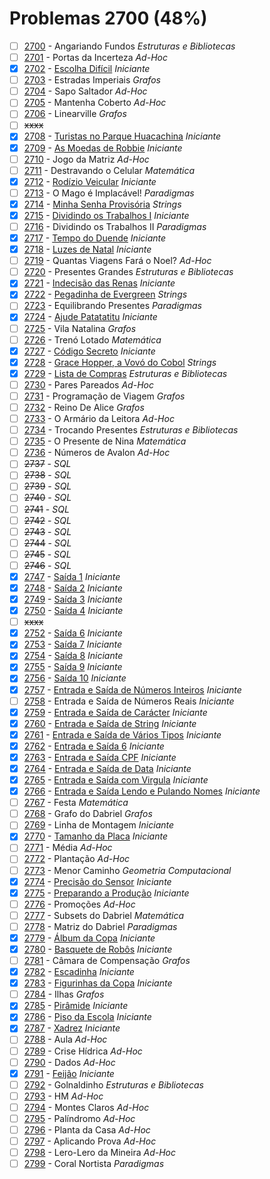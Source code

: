 # Problemas 2700 (48%)

  - [ ]  [2700](https://www.beecrowd.com.br/judge/pt/problems/view/2700) - Angariando Fundos *Estruturas e Bibliotecas*
  - [ ]  [2701](https://www.beecrowd.com.br/judge/pt/problems/view/2701) - Portas da Incerteza *Ad-Hoc*
  - [x]  [2702](https://www.beecrowd.com.br/judge/pt/problems/view/2702) - [Escolha Difícil](https://github.com/potigol/uoj-potigol/blob/master/src/2700/2702.poti) *Iniciante*
  - [ ]  [2703](https://www.beecrowd.com.br/judge/pt/problems/view/2703) - Estradas Imperiais *Grafos*
  - [ ]  [2704](https://www.beecrowd.com.br/judge/pt/problems/view/2704) - Sapo Saltador *Ad-Hoc*
  - [ ]  [2705](https://www.beecrowd.com.br/judge/pt/problems/view/2705) - Mantenha Coberto *Ad-Hoc*
  - [ ]  [2706](https://www.beecrowd.com.br/judge/pt/problems/view/2706) - Linearville *Grafos*
  - [ ] ~~xxxx~~
  - [x]  [2708](https://www.beecrowd.com.br/judge/pt/problems/view/2708) - [Turistas no Parque Huacachina](https://github.com/potigol/uoj-potigol/blob/master/src/2700/2708.poti) *Iniciante*
  - [x]  [2709](https://www.beecrowd.com.br/judge/pt/problems/view/2709) - [As Moedas de Robbie](https://github.com/potigol/uoj-potigol/blob/master/src/2700/2709.poti) *Iniciante*
  - [ ]  [2710](https://www.beecrowd.com.br/judge/pt/problems/view/2710) - Jogo da Matriz *Ad-Hoc*
  - [ ]  [2711](https://www.beecrowd.com.br/judge/pt/problems/view/2711) - Destravando o Celular *Matemática*
  - [x]  [2712](https://www.beecrowd.com.br/judge/pt/problems/view/2712) - [Rodízio Veicular](https://github.com/potigol/uoj-potigol/blob/master/src/2700/2712.poti) *Iniciante*
  - [ ]  [2713](https://www.beecrowd.com.br/judge/pt/problems/view/2713) - O Mago é Implacável! *Paradigmas*
  - [x]  [2714](https://www.beecrowd.com.br/judge/pt/problems/view/2714) - [Minha Senha Provisória](https://github.com/potigol/uoj-potigol/blob/master/src/2700/2714.poti) *Strings*
  - [x]  [2715](https://www.beecrowd.com.br/judge/pt/problems/view/2715) - [Dividindo os Trabalhos I](https://github.com/potigol/uoj-potigol/blob/master/src/2700/2715.poti) *Iniciante*
  - [ ]  [2716](https://www.beecrowd.com.br/judge/pt/problems/view/2716) - Dividindo os Trabalhos II *Paradigmas*
  - [x]  [2717](https://www.beecrowd.com.br/judge/pt/problems/view/2717) - [Tempo do Duende](https://github.com/potigol/uoj-potigol/blob/master/src/2700/2717.poti) *Iniciante*
  - [x]  [2718](https://www.beecrowd.com.br/judge/pt/problems/view/2718) - [Luzes de Natal](https://github.com/potigol/uoj-potigol/blob/master/src/2700/2718.poti) *Iniciante*
  - [ ]  [2719](https://www.beecrowd.com.br/judge/pt/problems/view/2719) - Quantas Viagens Fará o Noel? *Ad-Hoc*
  - [ ]  [2720](https://www.beecrowd.com.br/judge/pt/problems/view/2720) - Presentes Grandes *Estruturas e Bibliotecas*
  - [x]  [2721](https://www.beecrowd.com.br/judge/pt/problems/view/2721) - [Indecisão das Renas](https://github.com/potigol/uoj-potigol/blob/master/src/2700/2721.poti) *Iniciante*
  - [x]  [2722](https://www.beecrowd.com.br/judge/pt/problems/view/2722) - [Pegadinha de Evergreen](https://github.com/potigol/uoj-potigol/blob/master/src/2700/2722.poti) *Strings*
  - [ ]  [2723](https://www.beecrowd.com.br/judge/pt/problems/view/2723) - Equilibrando Presentes *Paradigmas*
  - [x]  [2724](https://www.beecrowd.com.br/judge/pt/problems/view/2724) - [Ajude Patatatitu](https://github.com/potigol/uoj-potigol/blob/master/src/2700/2724.poti) *Iniciante*
  - [ ]  [2725](https://www.beecrowd.com.br/judge/pt/problems/view/2725) - Vila Natalina *Grafos*
  - [ ]  [2726](https://www.beecrowd.com.br/judge/pt/problems/view/2726) - Trenó Lotado *Matemática*
  - [x]  [2727](https://www.beecrowd.com.br/judge/pt/problems/view/2727) - [Código Secreto](https://github.com/potigol/uoj-potigol/blob/master/src/2700/2727.poti) *Iniciante*
  - [x]  [2728](https://www.beecrowd.com.br/judge/pt/problems/view/2728) - [Grace Hopper, a Vovó do Cobol](https://github.com/potigol/uoj-potigol/blob/master/src/2700/2728.poti) *Strings*
  - [x]  [2729](https://www.beecrowd.com.br/judge/pt/problems/view/2729) - [Lista de Compras](https://github.com/potigol/uoj-potigol/blob/master/src/2700/2729.poti) *Estruturas e Bibliotecas*
  - [ ]  [2730](https://www.beecrowd.com.br/judge/pt/problems/view/2730) - Pares Pareados *Ad-Hoc*
  - [ ]  [2731](https://www.beecrowd.com.br/judge/pt/problems/view/2731) - Programação de Viagem *Grafos*
  - [ ]  [2732](https://www.beecrowd.com.br/judge/pt/problems/view/2732) - Reino De Alice *Grafos*
  - [ ]  [2733](https://www.beecrowd.com.br/judge/pt/problems/view/2733) - O Armário da Leitora *Ad-Hoc*
  - [ ]  [2734](https://www.beecrowd.com.br/judge/pt/problems/view/2734) - Trocando Presentes *Estruturas e Bibliotecas*
  - [ ]  [2735](https://www.beecrowd.com.br/judge/pt/problems/view/2735) - O Presente de Nina *Matemática*
  - [ ]  [2736](https://www.beecrowd.com.br/judge/pt/problems/view/2736) - Números de Avalon *Ad-Hoc*
  - [ ]  ~~2737~~ - *SQL*
  - [ ]  ~~2738~~ - *SQL*
  - [ ]  ~~2739~~ - *SQL*
  - [ ]  ~~2740~~ - *SQL*
  - [ ]  ~~2741~~ - *SQL*
  - [ ]  ~~2742~~ - *SQL*
  - [ ]  ~~2743~~ - *SQL*
  - [ ]  ~~2744~~ - *SQL*
  - [ ]  ~~2745~~ - *SQL*
  - [ ]  ~~2746~~ - *SQL*
  - [x]  [2747](https://www.beecrowd.com.br/judge/pt/problems/view/2747) - [Saída 1](https://github.com/potigol/uoj-potigol/blob/master/src/2700/2747.poti) *Iniciante*
  - [x]  [2748](https://www.beecrowd.com.br/judge/pt/problems/view/2748) - [Saída 2](https://github.com/potigol/uoj-potigol/blob/master/src/2700/2748.poti) *Iniciante*
  - [x]  [2749](https://www.beecrowd.com.br/judge/pt/problems/view/2749) - [Saída 3](https://github.com/potigol/uoj-potigol/blob/master/src/2700/2749.poti) *Iniciante*
  - [x]  [2750](https://www.beecrowd.com.br/judge/pt/problems/view/2750) - [Saída 4](https://github.com/potigol/uoj-potigol/blob/master/src/2700/2750.poti) *Iniciante*
  - [ ] ~~xxxx~~
  - [x]  [2752](https://www.beecrowd.com.br/judge/pt/problems/view/2752) - [Saída 6](https://github.com/potigol/uoj-potigol/blob/master/src/2700/2752.poti) *Iniciante*
  - [x]  [2753](https://www.beecrowd.com.br/judge/pt/problems/view/2753) - [Saída 7](https://github.com/potigol/uoj-potigol/blob/master/src/2700/2753.poti) *Iniciante*
  - [x]  [2754](https://www.beecrowd.com.br/judge/pt/problems/view/2754) - [Saída 8](https://github.com/potigol/uoj-potigol/blob/master/src/2700/2754.poti) *Iniciante*
  - [x]  [2755](https://www.beecrowd.com.br/judge/pt/problems/view/2755) - [Saída 9](https://github.com/potigol/uoj-potigol/blob/master/src/2700/2755.poti) *Iniciante*
  - [x]  [2756](https://www.beecrowd.com.br/judge/pt/problems/view/2756) - [Saída 10](https://github.com/potigol/uoj-potigol/blob/master/src/2700/2756.poti) *Iniciante*
  - [x]  [2757](https://www.beecrowd.com.br/judge/pt/problems/view/2757) - [Entrada e Saída de Números Inteiros](https://github.com/potigol/uoj-potigol/blob/master/src/2700/2757.poti) *Iniciante*
  - [ ]  [2758](https://www.beecrowd.com.br/judge/pt/problems/view/2758) - Entrada e Saída de Números Reais *Iniciante*
  - [x]  [2759](https://www.beecrowd.com.br/judge/pt/problems/view/2759) - [Entrada e Saída de Carácter](https://github.com/potigol/uoj-potigol/blob/master/src/2700/2759.poti) *Iniciante*
  - [x]  [2760](https://www.beecrowd.com.br/judge/pt/problems/view/2760) - [Entrada e Saída de String](https://github.com/potigol/uoj-potigol/blob/master/src/2700/2760.poti) *Iniciante*
  - [x]  [2761](https://www.beecrowd.com.br/judge/pt/problems/view/2761) - [Entrada e Saída de Vários Tipos](https://github.com/potigol/uoj-potigol/blob/master/src/2700/2761.poti) *Iniciante*
  - [x]  [2762](https://www.beecrowd.com.br/judge/pt/problems/view/2762) - [Entrada e Saída 6](https://github.com/potigol/uoj-potigol/blob/master/src/2700/2762.poti) *Iniciante*
  - [x]  [2763](https://www.beecrowd.com.br/judge/pt/problems/view/2763) - [Entrada e Saída CPF](https://github.com/potigol/uoj-potigol/blob/master/src/2700/2763.poti) *Iniciante*
  - [x]  [2764](https://www.beecrowd.com.br/judge/pt/problems/view/2764) - [Entrada e Saída de Data](https://github.com/potigol/uoj-potigol/blob/master/src/2700/2764.poti) *Iniciante*
  - [x]  [2765](https://www.beecrowd.com.br/judge/pt/problems/view/2765) - [Entrada e Saída com Virgula](https://github.com/potigol/uoj-potigol/blob/master/src/2700/2765.poti) *Iniciante*
  - [x]  [2766](https://www.beecrowd.com.br/judge/pt/problems/view/2766) - [Entrada e Saída Lendo e Pulando Nomes](https://github.com/potigol/uoj-potigol/blob/master/src/2700/2766.poti) *Iniciante*
  - [ ]  [2767](https://www.beecrowd.com.br/judge/pt/problems/view/2767) - Festa *Matemática*
  - [ ]  [2768](https://www.beecrowd.com.br/judge/pt/problems/view/2768) - Grafo do Dabriel *Grafos*
  - [ ]  [2769](https://www.beecrowd.com.br/judge/pt/problems/view/2769) - Linha de Montagem *Iniciante*
  - [x]  [2770](https://www.beecrowd.com.br/judge/pt/problems/view/2770) - [Tamanho da Placa](https://github.com/potigol/uoj-potigol/blob/master/src/2700/2770.poti) *Iniciante*
  - [ ]  [2771](https://www.beecrowd.com.br/judge/pt/problems/view/2771) - Média *Ad-Hoc*
  - [ ]  [2772](https://www.beecrowd.com.br/judge/pt/problems/view/2772) - Plantação *Ad-Hoc*
  - [ ]  [2773](https://www.beecrowd.com.br/judge/pt/problems/view/2773) - Menor Caminho *Geometria Computacional*
  - [x]  [2774](https://www.beecrowd.com.br/judge/pt/problems/view/2774) - [Precisão do Sensor](https://github.com/potigol/uoj-potigol/blob/master/src/2700/2774.poti) *Iniciante*
  - [x]  [2775](https://www.beecrowd.com.br/judge/pt/problems/view/2775) - [Preparando a Produção](https://github.com/potigol/uoj-potigol/blob/master/src/2700/2775.poti) *Iniciante*
  - [ ]  [2776](https://www.beecrowd.com.br/judge/pt/problems/view/2776) - Promoções *Ad-Hoc*
  - [ ]  [2777](https://www.beecrowd.com.br/judge/pt/problems/view/2777) - Subsets do Dabriel *Matemática*
  - [ ]  [2778](https://www.beecrowd.com.br/judge/pt/problems/view/2778) - Matriz do Dabriel *Paradigmas*
  - [x]  [2779](https://www.beecrowd.com.br/judge/pt/problems/view/2779) - [Álbum da Copa](https://github.com/potigol/uoj-potigol/blob/master/src/2700/2779.poti) *Iniciante*
  - [x]  [2780](https://www.beecrowd.com.br/judge/pt/problems/view/2780) - [Basquete de Robôs](https://github.com/potigol/uoj-potigol/blob/master/src/2700/2780.poti) *Iniciante*
  - [ ]  [2781](https://www.beecrowd.com.br/judge/pt/problems/view/2781) - Câmara de Compensação *Grafos*
  - [x]  [2782](https://www.beecrowd.com.br/judge/pt/problems/view/2782) - [Escadinha](https://github.com/potigol/uoj-potigol/blob/master/src/2700/2782.poti) *Iniciante*
  - [x]  [2783](https://www.beecrowd.com.br/judge/pt/problems/view/2783) - [Figurinhas da Copa](https://github.com/potigol/uoj-potigol/blob/master/src/2700/2783.poti) *Iniciante*
  - [ ]  [2784](https://www.beecrowd.com.br/judge/pt/problems/view/2784) - Ilhas *Grafos*
  - [x]  [2785](https://www.beecrowd.com.br/judge/pt/problems/view/2785) - [Pirâmide](https://github.com/potigol/uoj-potigol/blob/master/src/2700/2785.poti) *Iniciante*
  - [x]  [2786](https://www.beecrowd.com.br/judge/pt/problems/view/2786) - [Piso da Escola](https://github.com/potigol/uoj-potigol/blob/master/src/2700/2786.poti) *Iniciante*
  - [x]  [2787](https://www.beecrowd.com.br/judge/pt/problems/view/2787) - [Xadrez](https://github.com/potigol/uoj-potigol/blob/master/src/2700/2787.poti) *Iniciante*
  - [ ]  [2788](https://www.beecrowd.com.br/judge/pt/problems/view/2788) - Aula *Ad-Hoc*
  - [ ]  [2789](https://www.beecrowd.com.br/judge/pt/problems/view/2789) - Crise Hídrica *Ad-Hoc*
  - [ ]  [2790](https://www.beecrowd.com.br/judge/pt/problems/view/2790) - Dados *Ad-Hoc*
  - [x]  [2791](https://www.beecrowd.com.br/judge/pt/problems/view/2791) - [Feijão](https://github.com/potigol/uoj-potigol/blob/master/src/2700/2791.poti) *Iniciante*
  - [ ]  [2792](https://www.beecrowd.com.br/judge/pt/problems/view/2792) - Golnaldinho *Estruturas e Bibliotecas*
  - [ ]  [2793](https://www.beecrowd.com.br/judge/pt/problems/view/2793) - HM *Ad-Hoc*
  - [ ]  [2794](https://www.beecrowd.com.br/judge/pt/problems/view/2794) - Montes Claros *Ad-Hoc*
  - [ ]  [2795](https://www.beecrowd.com.br/judge/pt/problems/view/2795) - Palíndromo *Ad-Hoc*
  - [ ]  [2796](https://www.beecrowd.com.br/judge/pt/problems/view/2796) - Planta da Casa *Ad-Hoc*
  - [ ]  [2797](https://www.beecrowd.com.br/judge/pt/problems/view/2797) - Aplicando Prova *Ad-Hoc*
  - [ ]  [2798](https://www.beecrowd.com.br/judge/pt/problems/view/2798) - Lero-Lero da Mineira *Ad-Hoc*
  - [ ]  [2799](https://www.beecrowd.com.br/judge/pt/problems/view/2799) - Coral Nortista *Paradigmas*
